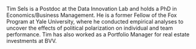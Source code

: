 Tim Sels is a Postdoc at the Data Innovation Lab and holds a PhD in Economics/Business Management. He is a former Fellow of the Fox Program at Yale University, where he conducted empirical analyses to uncover the effects of political polarization on individual and team performance. Tim has also worked as a Portfolio Manager for real estate investments at BVV.